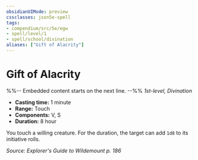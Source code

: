 ```yaml
---
obsidianUIMode: preview
cssclasses: json5e-spell
tags:
- compendium/src/5e/egw
- spell/level/1
- spell/school/divination
aliases: ["Gift of Alacrity"]
---
```

# Gift of Alacrity
%%-- Embedded content starts on the next line. --%%
*1st-level, Divination*  

- **Casting time:** 1 minute
- **Range:** Touch
- **Components:** V, S
- **Duration:** 8 hour

You touch a willing creature. For the duration, the target can add `1d8` to its initiative rolls.

*Source: Explorer's Guide to Wildemount p. 186*